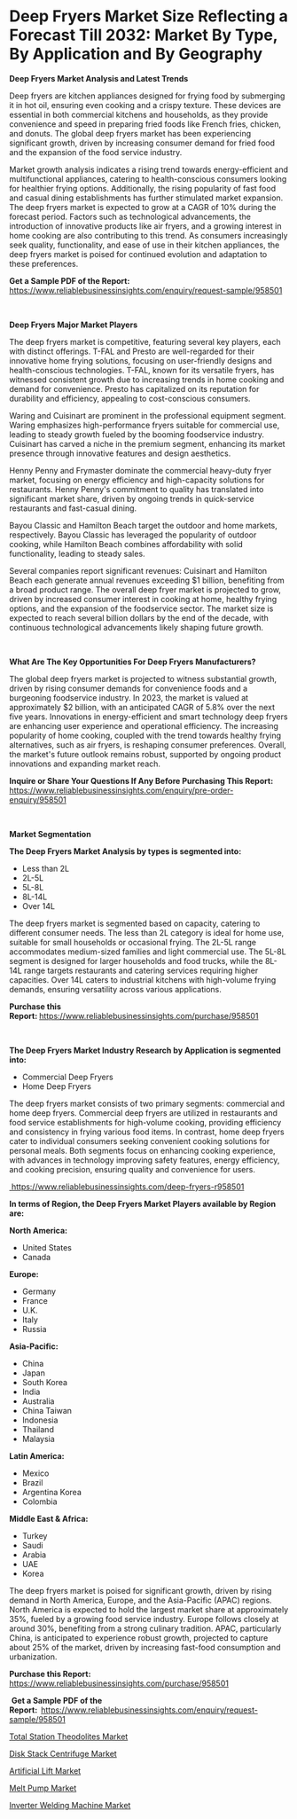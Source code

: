 <p><h1>Deep Fryers Market Size Reflecting a Forecast Till 2032: Market By Type, By Application and By Geography</h1></p><p><strong>Deep Fryers Market Analysis and Latest Trends</strong></p>
<p><p>Deep fryers are kitchen appliances designed for frying food by submerging it in hot oil, ensuring even cooking and a crispy texture. These devices are essential in both commercial kitchens and households, as they provide convenience and speed in preparing fried foods like French fries, chicken, and donuts. The global deep fryers market has been experiencing significant growth, driven by increasing consumer demand for fried food and the expansion of the food service industry. </p><p>Market growth analysis indicates a rising trend towards energy-efficient and multifunctional appliances, catering to health-conscious consumers looking for healthier frying options. Additionally, the rising popularity of fast food and casual dining establishments has further stimulated market expansion. The deep fryers market is expected to grow at a CAGR of 10% during the forecast period. Factors such as technological advancements, the introduction of innovative products like air fryers, and a growing interest in home cooking are also contributing to this trend. As consumers increasingly seek quality, functionality, and ease of use in their kitchen appliances, the deep fryers market is poised for continued evolution and adaptation to these preferences.</p></p>
<p><strong>Get a Sample PDF of the Report:&nbsp;</strong> <a href="https://www.reliablebusinessinsights.com/enquiry/request-sample/958501?utm_campaign=39&utm_medium=2&utm_source=Github&utm_content=ia&utm_term=09042025&utm_id=deep-fryers">https://www.reliablebusinessinsights.com/enquiry/request-sample/958501</a></p>
<p>&nbsp;</p>
<p><strong>Deep Fryers Major Market Players</strong></p>
<p><p>The deep fryers market is competitive, featuring several key players, each with distinct offerings. T-FAL and Presto are well-regarded for their innovative home frying solutions, focusing on user-friendly designs and health-conscious technologies. T-FAL, known for its versatile fryers, has witnessed consistent growth due to increasing trends in home cooking and demand for convenience. Presto has capitalized on its reputation for durability and efficiency, appealing to cost-conscious consumers.</p><p>Waring and Cuisinart are prominent in the professional equipment segment. Waring emphasizes high-performance fryers suitable for commercial use, leading to steady growth fueled by the booming foodservice industry. Cuisinart has carved a niche in the premium segment, enhancing its market presence through innovative features and design aesthetics.</p><p>Henny Penny and Frymaster dominate the commercial heavy-duty fryer market, focusing on energy efficiency and high-capacity solutions for restaurants. Henny Penny's commitment to quality has translated into significant market share, driven by ongoing trends in quick-service restaurants and fast-casual dining.</p><p>Bayou Classic and Hamilton Beach target the outdoor and home markets, respectively. Bayou Classic has leveraged the popularity of outdoor cooking, while Hamilton Beach combines affordability with solid functionality, leading to steady sales.</p><p>Several companies report significant revenues: Cuisinart and Hamilton Beach each generate annual revenues exceeding $1 billion, benefiting from a broad product range. The overall deep fryer market is projected to grow, driven by increased consumer interest in cooking at home, healthy frying options, and the expansion of the foodservice sector. The market size is expected to reach several billion dollars by the end of the decade, with continuous technological advancements likely shaping future growth.</p></p>
<p>&nbsp;</p>
<p><strong>What Are The Key Opportunities For Deep Fryers Manufacturers?</strong></p>
<p><p>The global deep fryers market is projected to witness substantial growth, driven by rising consumer demands for convenience foods and a burgeoning foodservice industry. In 2023, the market is valued at approximately $2 billion, with an anticipated CAGR of 5.8% over the next five years. Innovations in energy-efficient and smart technology deep fryers are enhancing user experience and operational efficiency. The increasing popularity of home cooking, coupled with the trend towards healthy frying alternatives, such as air fryers, is reshaping consumer preferences. Overall, the market's future outlook remains robust, supported by ongoing product innovations and expanding market reach.</p></p>
<p><strong>Inquire or Share Your Questions If Any Before Purchasing This Report:</strong> <a href="https://www.reliablebusinessinsights.com/enquiry/pre-order-enquiry/958501?utm_campaign=39&utm_medium=2&utm_source=Github&utm_content=ia&utm_term=09042025&utm_id=deep-fryers">https://www.reliablebusinessinsights.com/enquiry/pre-order-enquiry/958501</a></p>
<p>&nbsp;</p>
<p><strong>Market Segmentation</strong></p>
<p><strong>The Deep Fryers Market Analysis by types is segmented into:</strong></p>
<p><ul><li>Less than 2L</li><li>2L-5L</li><li>5L-8L</li><li>8L-14L</li><li>Over 14L</li></ul></p>
<p><p>The deep fryers market is segmented based on capacity, catering to different consumer needs. The less than 2L category is ideal for home use, suitable for small households or occasional frying. The 2L-5L range accommodates medium-sized families and light commercial use. The 5L-8L segment is designed for larger households and food trucks, while the 8L-14L range targets restaurants and catering services requiring higher capacities. Over 14L caters to industrial kitchens with high-volume frying demands, ensuring versatility across various applications.</p></p>
<p><strong>Purchase this Report:&nbsp;</strong><a href="https://www.reliablebusinessinsights.com/purchase/958501?utm_campaign=39&utm_medium=2&utm_source=Github&utm_content=ia&utm_term=09042025&utm_id=deep-fryers">https://www.reliablebusinessinsights.com/purchase/958501</a></p>
<p>&nbsp;</p>
<p><strong>The Deep Fryers Market Industry Research by Application is segmented into:</strong></p>
<p><ul><li>Commercial Deep Fryers</li><li>Home Deep Fryers</li></ul></p>
<p><p>The deep fryers market consists of two primary segments: commercial and home deep fryers. Commercial deep fryers are utilized in restaurants and food service establishments for high-volume cooking, providing efficiency and consistency in frying various food items. In contrast, home deep fryers cater to individual consumers seeking convenient cooking solutions for personal meals. Both segments focus on enhancing cooking experience, with advances in technology improving safety features, energy efficiency, and cooking precision, ensuring quality and convenience for users.</p></p>
<p><a href="https://www.reliablebusinessinsights.com/deep-fryers-r958501?utm_campaign=39&utm_medium=2&utm_source=Github&utm_content=ia&utm_term=09042025&utm_id=deep-fryers">&nbsp;https://www.reliablebusinessinsights.com/deep-fryers-r958501</a></p>
<p><strong>In terms of Region, the Deep Fryers Market Players available by Region are:</strong></p>
<p>
    <p> <strong> North America: </strong>
        <ul>
            <li>United States</li>
            <li>Canada</li>
        </ul>
        </p> 
    <p> <strong> Europe: </strong>
        <ul>
            <li>Germany</li>
            <li>France</li>
            <li>U.K.</li>
            <li>Italy</li>
            <li>Russia</li>
        </ul>
        </p> 
    <p> <strong> Asia-Pacific: </strong>
        <ul>
            <li>China</li>
            <li>Japan</li>
            <li>South Korea</li>
            <li>India</li>
            <li>Australia</li>
            <li>China Taiwan</li>
            <li>Indonesia</li>
            <li>Thailand</li>
            <li>Malaysia</li>
        </ul>
        </p> 
    <p> <strong> Latin America: </strong>
        <ul>
            <li>Mexico</li>
            <li>Brazil</li>
            <li>Argentina Korea</li>
            <li>Colombia</li>
        </ul>
        </p> 
    <p> <strong> Middle East & Africa: </strong>
        <ul>
            <li>Turkey</li>
            <li>Saudi</li>
            <li>Arabia</li>
            <li>UAE</li>
            <li>Korea</li>
        </ul>
    </p>
    </p>
<p><p>The deep fryers market is poised for significant growth, driven by rising demand in North America, Europe, and the Asia-Pacific (APAC) regions. North America is expected to hold the largest market share at approximately 35%, fueled by a growing food service industry. Europe follows closely at around 30%, benefiting from a strong culinary tradition. APAC, particularly China, is anticipated to experience robust growth, projected to capture about 25% of the market, driven by increasing fast-food consumption and urbanization.</p></p>
<p><strong>Purchase this Report: </strong><a href="https://www.reliablebusinessinsights.com/purchase/958501?utm_campaign=39&utm_medium=2&utm_source=Github&utm_content=ia&utm_term=09042025&utm_id=deep-fryers">https://www.reliablebusinessinsights.com/purchase/958501</a></p>
<p>&nbsp;<strong>Get a Sample PDF of the Report:&nbsp;&nbsp;</strong><a href="https://www.reliablebusinessinsights.com/enquiry/request-sample/958501?utm_campaign=39&utm_medium=2&utm_source=Github&utm_content=ia&utm_term=09042025&utm_id=deep-fryers">https://www.reliablebusinessinsights.com/enquiry/request-sample/958501</a></p>
<p><strong></strong></p>
<p><p><a href="https://github.com/uldularido/Market-Research-Report-List-1/blob/main/total-station-theodolites-market.md?utm_campaign=39&utm_medium=2&utm_source=Github&utm_content=ia&utm_term=09042025&utm_id=deep-fryers">Total Station Theodolites Market</a></p><p><a href="https://github.com/gummaarmel83/Market-Research-Report-List-1/blob/main/disk-stack-centrifuge-market.md?utm_campaign=39&utm_medium=2&utm_source=Github&utm_content=ia&utm_term=09042025&utm_id=deep-fryers">Disk Stack Centrifuge Market</a></p><p><a href="https://github.com/widlerumland/Market-Research-Report-List-1/blob/main/artificial-lift-market.md?utm_campaign=39&utm_medium=2&utm_source=Github&utm_content=ia&utm_term=09042025&utm_id=deep-fryers">Artificial Lift Market</a></p><p><a href="https://github.com/decockogbaro25/Market-Research-Report-List-1/blob/main/melt-pump-market.md?utm_campaign=39&utm_medium=2&utm_source=Github&utm_content=ia&utm_term=09042025&utm_id=deep-fryers">Melt Pump Market</a></p><p><a href="https://github.com/panciujoslin3/Market-Research-Report-List-1/blob/main/inverter-welding-machine-market.md?utm_campaign=39&utm_medium=2&utm_source=Github&utm_content=ia&utm_term=09042025&utm_id=deep-fryers">Inverter Welding Machine Market</a></p></p>
